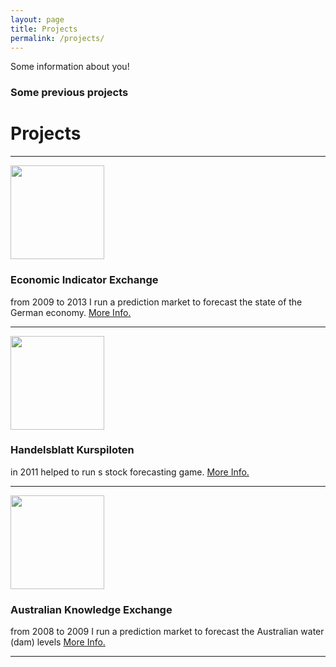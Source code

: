 ```yaml
---
layout: page
title: Projects
permalink: /projects/
---
```


Some information about you!

### Some previous projects

<div>
  <h1>Projects</h1>
  <hr>
  <div class="row">
    <div class="col-sm-3">
      <img src="v3.jpg" height="150px">
    </div>
    <div class="col-sm-7 col-sm-offset-1">
      <h3>Economic Indicator Exchange</h3>
      from 2009 to 2013 I run a prediction market to forecast the state of the German economy.
      <a href="https://github.com/flovv/EIX-Market">More Info.</a>
    </div>
  </div>
  <hr>
  <div class="row">
    <div class="col-sm-3">
      <img src="Kurspiloten_Handeln.png" width="150px">
    </div>
    <div class="col-sm-7 col-sm-offset-1">
      <h3>Handelsblatt Kurspiloten</h3>
      in 2011 helped to run s stock forecasting game.
      <a href="http://www.handelsblatt.com/finanzen/maerkte/boerse-inside/handelsblatt-kurspiloten-wer-hat-das-beste-gespuer-fuer-die-boerse/4567206.html">More Info.</a>
    </div>
  </div>
  <hr>
  <div class="row">
    <div class="col-sm-3">
      <img src="akx.jpg" width="150px">
    </div>
    <div class="col-sm-7 col-sm-offset-1">
      <h3>Australian Knowledge Exchange</h3>
      from 2008 to 2009 I run a prediction market to forecast the Australian water (dam) levels
      <a href="http://link.springer.com/chapter/10.1007/978-3-540-88351-7_6">More Info.</a>
    </div>
  </div>
  <hr>
</div>
